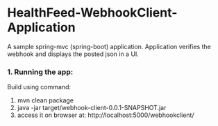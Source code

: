 # HealthFeed-WebhookClient-Application
A sample spring-mvc (spring-boot) application. Application verifies the webhook and displays the posted json in a UI. 

### 1. Running the app:
Build using command:

1. mvn clean package
2. java -jar target/webhook-client-0.0.1-SNAPSHOT.jar
3. access it on browser at: http://localhost:5000/webhookclient/

